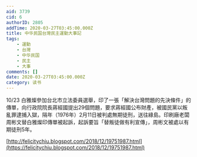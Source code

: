 ```yaml
---
aid: 3739
cid: 6
authorID: 2805
addTime: 2020-03-27T03:45:00.000Z
title: 中华民国台灣民主運動大事記
tags:
    - 運動
    - 台灣
    - 中华民国
    - 民主
    - 大事
comments: []
date: 2020-03-27T03:45:00.000Z
category: 读书
---
```


10/23 白雅燦參加台北市立法委員選舉，印了一張「解決台灣問題的先決條件」的傳單，向行政院院長蔣經國提出29個問題，要求蔣經國公布財產，被國民黨以叛亂罪逮捕入獄，隔年（1976年）2月11日被判處無期徒刑，送往綠島。印刷廠老闆周彬文替白雅燦印傳單被起訴，起訴要旨「替叛徒做有利宣傳」，周彬文被處以有期徒刑5年。

[http://felicitychiu.blogspot.com/2018/12/19751987.html](https://felicitychiu.blogspot.com/2018/12/19751987.html)
